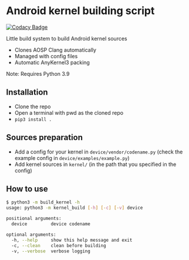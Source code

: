 # Android kernel building script

[![Codacy Badge](https://app.codacy.com/project/badge/Grade/83567b747b614dc7892e1c2c1bf8cbd9)](https://www.codacy.com/gh/SebaUbuntu/android-kernel-builder/dashboard?utm_source=github.com&amp;utm_medium=referral&amp;utm_content=SebaUbuntu/android-kernel-builder&amp;utm_campaign=Badge_Grade)

Little build system to build Android kernel sources

-   Clones AOSP Clang automatically
-   Managed with config files
-   Automatic AnyKernel3 packing

Note: Requires Python 3.9

## Installation

-   Clone the repo
-   Open a terminal with pwd as the cloned repo
-   `pip3 install .`

## Sources preparation

-   Add a config for your kernel in `device/vendor/codename.py` (check the example config in `device/examples/example.py`)
-   Add kernel sources in `kernel/` (in the path that you specified in the config)

## How to use

```sh
$ python3 -m build_kernel -h
usage: python3 -m kernel_build [-h] [-c] [-v] device

positional arguments:
  device         device codename

optional arguments:
  -h, --help     show this help message and exit
  -c, --clean    clean before building
  -v, --verbose  verbose logging
```
